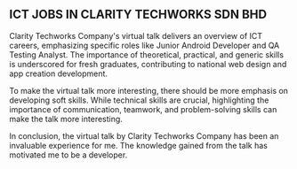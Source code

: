 ## ICT JOBS IN CLARITY TECHWORKS SDN BHD
Clarity Techworks Company's virtual talk delivers an overview of ICT careers, emphasizing specific roles like Junior Android Developer and QA Testing Analyst. The importance of theoretical, practical, and generic skills is underscored for fresh graduates, contributing to national web design and app creation development.

To make the virtual talk more interesting, there should be more emphasis on developing soft skills. While technical skills are crucial, highlighting the importance of communication, teamwork, and problem-solving skills can make the talk more interesting.

In conclusion, the virtual talk by Clarity Techworks Company has been an invaluable experience for me. The knowledge gained from the talk has motivated me to be a developer.

